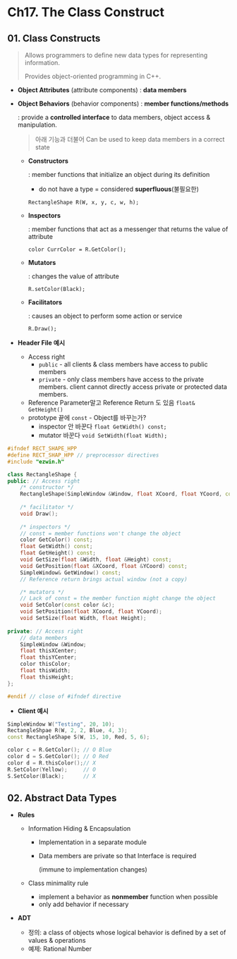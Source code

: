 # Ch17. The Class Construct

## 01. Class Constructs

> Allows programmers to define new data types for representing information.
>
> Provides object-oriented programming in C++.

- **Object Attributes** (attribute components) : **data members**

- **Object Behaviors** (behavior components) : **member functions/methods**

  : provide a **controlled interface** to data members, object access & manipulation. 

  > 아래 기능과 더불어 Can be used to keep data members in a correct state

  - **Constructors** 

    : member functions that initialize an object during its definition

    - do not have a type = considered **superfluous**(불필요한)

    `RectangleShape R(W, x, y, c, w, h);`

  - **Inspectors**

    : member functions that act as a messenger that returns the value of attribute

    `color CurrColor = R.GetColor();`

  - **Mutators**

    : changes the value of attribute

    `R.setColor(Black);`

  - **Facilitators**

    : causes an object to perform some action or service

    `R.Draw();`



- **Header File 예시**
  - Access right
    - `public` - all clients & class members have access to public members
    - `private` - only class members have access to the private members. client cannot directly access private or protected data members.
  - Reference Parameter말고 Reference Return 도 있음 `float& GetHeight()`
  - prototype 끝에 `const` - Object를 바꾸는가?
    - inspector 안 바꾼다 `float GetWidth() const;`
    - mutator 바꾼다 `void SetWidth(float Width);`

```cpp
#ifndef RECT_SHAPE_HPP
#define RECT_SHAP_HPP // preprocessor directives
#include "ezwin.h"

class RectangleShape {
public: // Access right
    /* constructor */
    RectangleShape(SimpleWindow &Window, float XCoord, float YCoord, const color &c, float Width, float Height);
    
    /* facilitator */
    void Draw();
    
    /* inspectors */
    // const = member functions won't change the object
    color GetColor() const; 
    float GetWidth() const;
    float GetHeight() const;
    void GetSize(float &Width, float &Height) const;
    void GetPosition(float &XCoord, float &YCoord) const;
    SimpleWindow& GetWindow() const; 
    // Reference return brings actual window (not a copy)

    /* mutators */
    // Lack of const = the member function might change the object
    void SetColor(const color &c); 
    void SetPosition(float XCoord, float YCoord);
    void SetSize(float Width, float Height);
    
private: // Access right
    // data members
    SimpleWindow &Window;
    float thisXCenter;
    float thisYCenter;
    color thisColor;
    float thisWidth;
    float thisHeight;
};

#endif // close of #ifndef directive
```

- **Client 예시**

```c++
SimpleWindow W("Testing", 20, 10);
RectangleShpae R(W, 2, 2, Blue, 4, 3);
const RectangleShape S(W, 15, 10, Red, 5, 6);

color c = R.GetColor();	// O Blue
color d = S.GetColor(); // O Red
color d = R.thisColor();// X
R.SetColor(Yellow); 	// O
S.SetColor(Black);  	// X
```



## 02. Abstract Data Types

- **Rules**

  - Information Hiding & Encapsulation

    - Implementation in a separate module

    - Data members are private so that Interface is required 

      (immune to implementation changes)

  - Class minimality rule

    - implement a behavior as **nonmember** function when possible
    - only add behavior if necessary

- **ADT**

  - 정의: a class of objects whose logical behavior is defined by a set of values & operations
  - 예제: Rational Number

